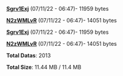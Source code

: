 [**Sgrv1Exj**](/data/Sgrv1Exj.txt) (07/11/22 - 06:47)- 11959 bytes

[**N2zWMLvR**](/data/N2zWMLvR.txt) (07/11/22 - 06:47)- 14051 bytes

[**Sgrv1Exj**](/data/Sgrv1Exj.txt) (07/11/22 - 06:47)- 11959 bytes

[**N2zWMLvR**](/data/N2zWMLvR.txt) (07/11/22 - 06:47)- 14051 bytes

**Total Datas**: 2013

**Total Size**: 11.44 MB / 11.4 MB